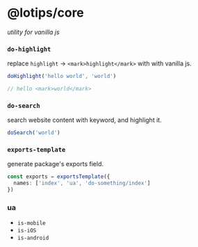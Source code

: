 # @lotips/core
*utility for vanilla js*

### `do-highlight`

replace `highlight` -> `<mark>highlight</mark>` with with vanilla js.

```ts
doHighlight('hello world', 'world')

// hello <mark>world</mark>
```

### `do-search`

search website content with keyword, and highlight it.

```ts
doSearch('world')
```

### `exports-template`

generate package's exports field.

```ts
const exports = exportsTemplate({
  names: ['index', 'ua', 'do-something/index']
})
```

### ua

- `is-mobile`
- `is-iOS`
- `is-android`
